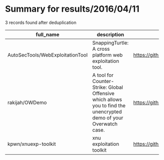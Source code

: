 
# Summary for results/2016/04/11
    
3 records found after deduplication

| full_name | description | html_url | matched_list | matched_count | pushed_at | size | stargazers_count | language | forks_count | vul_ids |
|----------------------------------|-------------------------------------------------------------------------------------------------------------------|-----------------------------------------------------|----------------|-----------------|---------------------------|--------|--------------------|------------|---------------|-----------|
| AutoSecTools/WebExploitationTool | SnappingTurtle: A cross platform web exploitation tool. | https://github.com/AutoSecTools/WebExploitationTool | ['exploit'] | 1 | 2016-04-11 04:29:48+00:00 | 249 | 12 | Python | 8 | [] |
| rakijah/OWDemo | A tool for Counter-Strike: Global Offensive which allows you to find the unencrypted demo of your Overwatch case. | https://github.com/rakijah/OWDemo | ['exploit'] | 1 | 2016-04-11 20:43:24+00:00 | 30 | 11 | C# | 2 | [] |
| kpwn/xnuexp-toolkit | xnu exploitation toolkit | https://github.com/kpwn/xnuexp-toolkit | ['exploit'] | 1 | 2016-04-11 11:10:21+00:00 | 0 | 16 | | 6 | [] |
